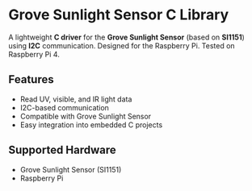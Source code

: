 # Grove Sunlight Sensor C Library

A lightweight **C driver** for the **Grove Sunlight Sensor** (based on **SI1151**) using **I2C** communication. Designed for the Raspberry Pi. Tested on Raspberry Pi 4.

## Features

- Read UV, visible, and IR light data
- I2C-based communication
- Compatible with Grove Sunlight Sensor
- Easy integration into embedded C projects

## Supported Hardware

- Grove Sunlight Sensor (SI1151)
- Raspberry Pi
